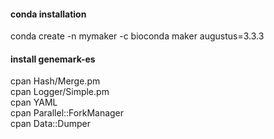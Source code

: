 #### conda installation
conda create -n mymaker -c bioconda maker augustus=3.3.3


#### install genemark-es
cpan Hash/Merge.pm  
cpan Logger/Simple.pm  
cpan YAML  
cpan Parallel::ForkManager  
cpan Data::Dumper  
